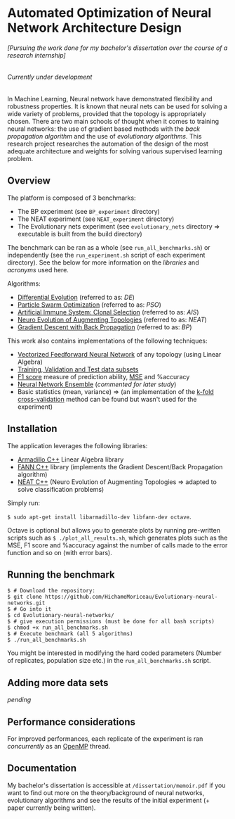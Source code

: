 # Automated Optimization of Neural Network Architecture Design 
###### [Pursuing the work done for my bachelor's dissertation over the course of a research internship]
###### *Currently under development*

In Machine Learning, Neural network have demonstrated flexibility and robustness properties. It is known that neural nets can be used for solving a wide variety of problems, provided that the topology is appropriately chosen. There are two main schools of thought when it comes to training neural networks: the use of gradient based methods with the *back propagation algorithm* and the use of *evolutionary algorithms*. This research project researches the automation of the design of the most adequate architecture and weights for solving various supervised learning problem.

## Overview
The platform is composed of 3 benchmarks:
 - The BP experiment (see `BP_experiment` directory)
 - The NEAT experiment (see `NEAT_experiment` directory)
 - The Evolutionary nets experiment (see `evolutionary_nets` directory => executable is built from the build directory)

The benchmark can be ran as a whole (see `run_all_benchmarks.sh`) or independently (see the `run_experiment.sh` script of each experiment directory). See the below for more information on the *libraries* and *acronyms* used here.

Algorithms:
 - [Differential Evolution](https://en.wikipedia.org/wiki/Differential_evolution) (referred to as: *DE*)
 - [Particle Swarm Optimization](https://en.wikipedia.org/wiki/Particle_swarm_optimization) (referred to as: *PSO*)
 - [Artificial Immune System: Clonal Selection](https://en.wikipedia.org/wiki/Artificial_immune_system) (referred to as: *AIS*)
 - [Neuro Evolution of Augmenting Topologies](http://nn.cs.utexas.edu/?neat-c) (referred to as: *NEAT*)
 - [Gradient Descent with Back Propagation](http://neuralnetworksanddeeplearning.com/chap2.html) (referred to as: *BP*)

This work also contains implementations of the following techniques:
 - [Vectorized Feedforward Neural Network](https://en.wikipedia.org/wiki/Feedforward_neural_network) of any topology (using Linear Algebra)
 - [Training, Validation and Test data subsets](https://class.coursera.org/ml-005/lecture/61)
 - [F1 score](https://en.wikipedia.org/wiki/F1_score) measure of prediction ability, [MSE](https://en.wikipedia.org/wiki/Mean_squared_error) and %accuracy
 - [Neural Network Ensemble](http://www.sciencedirect.com/science/article/pii/S000437020200190X) (*commented for later study*)
 - Basic statistics (mean, variance) => (an implementation of the [k-fold cross-validation](https://en.wikipedia.org/wiki/Cross-validation_(statistics)) method can be found but wasn't used for the experiment)

## Installation
The application leverages the following libraries:

 - [Armadillo C++](http://arma.sourceforge.net/) Linear Algebra library 
 - [FANN C++](http://leenissen.dk/fann/wp/) library (implements the Gradient Descent/Back Propagation algorithm)
 - [NEAT C++](http://nn.cs.utexas.edu/?neat-c) (Neuro Evolution of Augmenting Topologies => adapted to solve classification problems)

Simply run:

`$ sudo apt-get install libarmadillo-dev libfann-dev octave`. 

Octave is optional but allows you to generate plots by running pre-written scripts such as `$ ./plot_all_results.sh`, which generates plots such as the MSE, F1 score and %accuracy against the number of calls made to the error function and so on (with error bars).

## Running the benchmark



```
$ # Download the repository:
$ git clone https://github.com/HichameMoriceau/Evolutionary-neural-networks.git
$ # Go into it
$ cd Evolutionary-neural-networks/
$ # give execution permissions (must be done for all bash scripts)
$ chmod +x run_all_benchmarks.sh
$ # Execute benchmark (all 5 algorithms)
$ ./run_all_benchmarks.sh
```

You might be interested in modifying the hard coded parameters (Number of replicates, population size etc.) in the `run_all_benchmarks.sh` script.

## Adding more data sets

*pending*

## Performance considerations
For improved performances, each replicate of the experiment is ran *concurrently* as an [OpenMP](http://openmp.org/wp/) thread.

## Documentation

My bachelor's dissertation is accessible at `/dissertation/memoir.pdf` if you want to find out more on the theory/background of neural networks, evolutionary algorithms and see the results of the initial experiment (+ paper currently being written).